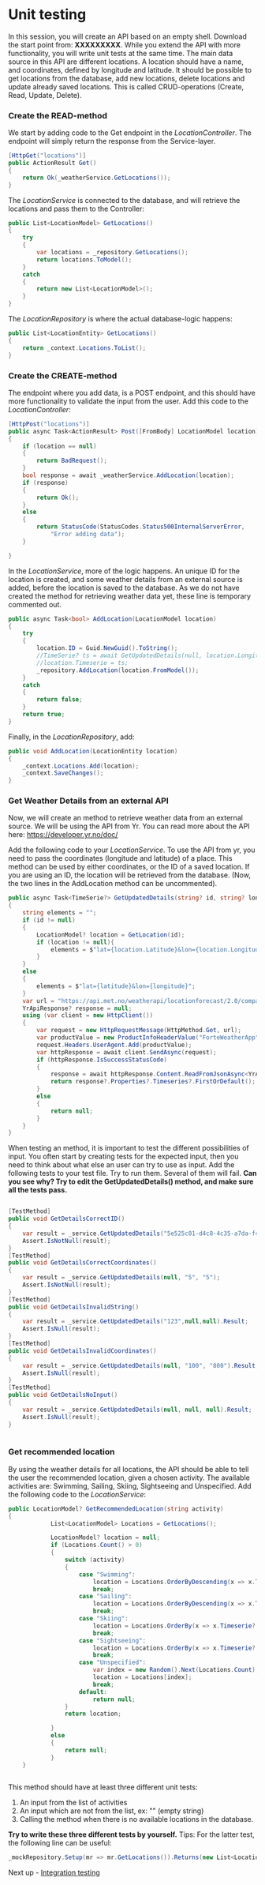 # Unit testing
In this session, you will create an API based on an empty shell. Download the start point from: **XXXXXXXXX**. While you extend the API with more functionality, you will write unit tests at the same time. The main data source in this API are different locations. A location should have a name, and coordinates, defined by longitude and latitude. 
It should be possible to get locations from the database, add new locations, delete locations and update already saved locations. This is called CRUD-operations (Create, Read, Update, Delete). 

### Create the READ-method
We start by adding code to the Get endpoint in the *LocationController*. 
The endpoint will simply return the response from the Service-layer. 
```C#
[HttpGet("locations")]
public ActionResult Get()
{
    return Ok(_weatherService.GetLocations());
}
``` 
The *LocationService* is connected to the database, and will retrieve the locations and pass them to the Controller: 
```C#
public List<LocationModel> GetLocations()
{
    try
    {
        var locations = _repository.GetLocations();
        return locations.ToModel();
    }
    catch
    {
        return new List<LocationModel>();
    }
}
```
The *LocationRepository* is where the actual database-logic happens: 

```C#
public List<LocationEntity> GetLocations()
{
    return _context.Locations.ToList();
}
```

### Create the CREATE-method
The endpoint where you add data, is a POST endpoint, and this should have more functionality to validate the input from the user. Add this code to the *LocationController*:
```C#
[HttpPost("locations")]
public async Task<ActionResult> Post([FromBody] LocationModel location)
{
    if (location == null)
    {
        return BadRequest();
    }
    bool response = await _weatherService.AddLocation(location);
    if (response)
    {
        return Ok();
    }
    else
    {
        return StatusCode(StatusCodes.Status500InternalServerError,
            "Error adding data");
    }

}
```
In the *LocationService*, more of the logic happens. An unique ID for the location is created, and some weather details from an external source is added, before the location is saved to the database. As we do not have created the method for retrieving weather data yet, these line is temporary commented out.

```C#
public async Task<bool> AddLocation(LocationModel location)
{
    try
    {
        location.ID = Guid.NewGuid().ToString();
        //TimeSerie? ts = await GetUpdatedDetails(null, location.Longitude, location.Latitude);
        //location.Timeserie = ts;
        _repository.AddLocation(location.FromModel());
    }
    catch
    {
        return false;
    }
    return true;
}
```
Finally, in the *LocationRepository*, add: 
```C#
public void AddLocation(LocationEntity location)
{
    _context.Locations.Add(location);
    _context.SaveChanges();
}
```


### Get Weather Details from an external API
Now, we will create an method to retrieve weather data from an external source. We will be using the API from Yr. You can read more about the API here: https://developer.yr.no/doc/

Add the following code to your *LocationService*. To use the API from yr, you need to pass the coordinates (longitude and latitude) of a place. This method can be used by either coordinates, or the ID of a saved location. If you are using an ID, the location will be retrieved from the database. 
(Now, the two lines in the AddLocation method can be uncommented). 
```C#
public async Task<TimeSerie?> GetUpdatedDetails(string? id, string? longitude, string? latitude)
{
    string elements = "";
    if (id != null)
    {
        LocationModel? location = GetLocation(id);
        if (location != null){
            elements = $"lat={location.Latitude}&lon={location.Longitude}";
        }
    }
    else
    {
        elements = $"lat={latitude}&lon={longitude}";
    }
    var url = "https://api.met.no/weatherapi/locationforecast/2.0/compact?" + elements;
    YrApiResponse? response = null;
    using (var client = new HttpClient())
    {
        var request = new HttpRequestMessage(HttpMethod.Get, url);
        var productValue = new ProductInfoHeaderValue("ForteWeatherApp", "1.0");
        request.Headers.UserAgent.Add(productValue);
        var httpResponse = await client.SendAsync(request);
        if (httpResponse.IsSuccessStatusCode)
        {
            response = await httpResponse.Content.ReadFromJsonAsync<YrApiResponse>();
            return response?.Properties?.Timeseries?.FirstOrDefault();
        }
        else
        {
            return null;
        }
    }
}
```

When testing an method, it is important to test the different possibilities of input. You often start by creating tests for the expected input, then you need to think about what else an user can try to use as input. Add the following tests to your test file. Try to run them. Several of them will fail. **Can you see why? Try to edit the GetUpdatedDetails() method, and make sure all the tests pass.**

```C#

[TestMethod]
public void GetDetailsCorrectID()
{
    var result = _service.GetUpdatedDetails("5e525c01-d4c8-4c35-a7da-f4ad7b19dd59", null, null);
    Assert.IsNotNull(result);
}
[TestMethod]
public void GetDetailsCorrectCoordinates()
{
    var result = _service.GetUpdatedDetails(null, "5", "5");
    Assert.IsNotNull(result);
}
[TestMethod]
public void GetDetailsInvalidString()
{
    var result = _service.GetUpdatedDetails("123",null,null).Result;
    Assert.IsNull(result);
}
[TestMethod]
public void GetDetailsInvalidCoordinates()
{
    var result = _service.GetUpdatedDetails(null, "100", "800").Result;
    Assert.IsNull(result);
}
[TestMethod]
public void GetDetailsNoInput()
{
    var result = _service.GetUpdatedDetails(null, null, null).Result;
    Assert.IsNull(result);
}
        
```

### Get recommended location
By using the weather details for all locations, the API should be able to tell the user the recommended location, given a chosen activity. The available activities are: Swimming, Sailing, Skiing, Sightseeing and Unspecified. 
Add the following code to the *LocationService*: 

```C#
public LocationModel? GetRecommendedLocation(string activity)
{
            List<LocationModel> Locations = GetLocations();

            LocationModel? location = null;
            if (Locations.Count() > 0)
            {
                switch (activity)
                {
                    case "Swimming":
                        location = Locations.OrderByDescending(x => x.Timeserie?.Data.Instant.Details.Air_temperature).First();
                        break;
                    case "Sailing":
                        location = Locations.OrderByDescending(x => x.Timeserie?.Data.Instant.Details.Wind_speed).First();
                        break;
                    case "Skiing":
                        location = Locations.OrderBy(x => x.Timeserie?.Data.Instant.Details.Air_temperature).First();
                        break;
                    case "Sightseeing":
                        location = Locations.OrderBy(x => x.Timeserie?.Data.Instant.Details.Air_pressure_at_sea_level).First();
                        break;
                    case "Unspecified":
                        var index = new Random().Next(Locations.Count);
                        location = Locations[index];
                        break;
                    default:
                        return null;
                }
                return location;

            }
            else
            {
                return null;
            }
    }
            
 ```
 
 This method should have at least three different unit tests: 
 1. An input from the list of activities
 2. An input which are not from the list, ex: "" (empty string)
 3. Calling the method when there is no available locations in the database.

**Try to write these three different tests by yourself.**
Tips: For the latter test, the following line can be useful: 
```C#
_mockRepository.Setup(mr => mr.GetLocations()).Returns(new List<LocationEntity>());
```




Next up - [Integration testing](02-service-layer.md)
